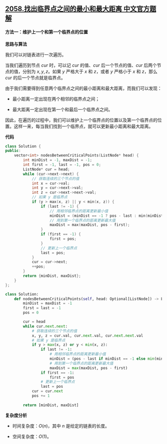 ## [2058.找出临界点之间的最小和最大距离 中文官方题解](https://leetcode.cn/problems/find-the-minimum-and-maximum-number-of-nodes-between-critical-points/solutions/100000/zhao-chu-lin-jie-dian-zhi-jian-de-zui-xi-b08v)

#### 方法一：维护上一个和第一个临界点的位置

**思路与算法**

我们可以对链表进行一次遍历。

当我们遍历到节点 $\textit{cur}$ 时，可以记 $\textit{cur}$ 的值、$\textit{cur}$ 后一个节点的值、$\textit{cur}$ 后两个节点的值，分别为 $x, y, z$。如果 $y$ 严格大于 $x$ 和 $z$，或者 $y$ 严格小于 $x$ 和 $z$，那么 $\textit{cur}$ 的后一个节点就是临界点。

由于我们需要得到任意两个临界点之间的最小距离和最大距离，而我们可以发现：

- 最小距离一定出现在两个相邻的临界点之间；

- 最大距离一定出现在第一个和最后一个临界点之间。

因此，在遍历的过程中，我们可以维护上一个临界点的位置以及第一个临界点的位置。这样一来，每当我们找到一个临界点，就可以更新最小距离和最大距离。

**代码**

```C++ [sol1-C++]
class Solution {
public:
    vector<int> nodesBetweenCriticalPoints(ListNode* head) {
        int minDist = -1, maxDist = -1;
        int first = -1, last = -1, pos = 0;
        ListNode* cur = head;
        while (cur->next->next) {
            // 获取连续的三个节点的值
            int x = cur->val;
            int y = cur->next->val;
            int z = cur->next->next->val;
            // 如果 y 是临界点
            if (y > max(x, z) || y < min(x, z)) {
                if (last != -1) {
                    // 用相邻临界点的距离更新最小值
                    minDist = (minDist == -1 ? pos - last : min(minDist, pos - last));
                    // 用到第一个临界点的距离更新最大值
                    maxDist = max(maxDist, pos - first);
                }
                if (first == -1) {
                    first = pos;
                }
                // 更新上一个临界点
                last = pos;
            }
            cur = cur->next;
            ++pos;
        }
        return {minDist, maxDist};
    }
};
```

```Python [sol1-Python3]
class Solution:
    def nodesBetweenCriticalPoints(self, head: Optional[ListNode]) -> List[int]:
        minDist = maxDist = -1
        first = last = -1
        pos = 0

        cur = head
        while cur.next.next:
            # 获取连续的三个节点的值
            x, y, z = cur.val, cur.next.val, cur.next.next.val
            # 如果 y 是临界点
            if y > max(x, z) or y < min(x, z):
                if last != -1:
                    # 用相邻临界点的距离更新最小值
                    minDist = (pos - last if minDist == -1 else min(minDist, pos - last))
                    # 用到第一个临界点的距离更新最大值
                    maxDist = max(maxDist, pos - first)
                if first == -1:
                    first = pos
                # 更新上一个临界点
                last = pos
            cur = cur.next
            pos += 1
        
        return [minDist, maxDist]
```

**复杂度分析**

- 时间复杂度：$O(n)$，其中 $n$ 是给定的链表的长度。

- 空间复杂度：$O(1)$。